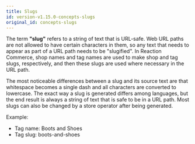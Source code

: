 ```yaml
---
title: Slugs
id: version-v1.15.0-concepts-slugs
original_id: concepts-slugs
---
```


The term **"slug"** refers to a string of text that is URL-safe. Web URL paths are not allowed to have certain characters in them, so any text that needs to appear as part of a URL path needs to be "slugified". In Reaction Commerce, shop names and tag names are used to make shop and tag slugs, respectively, and then these slugs are used where necessary in the URL path.

The most noticeable differences between a slug and its source text are that whitespace becomes a single dash and all characters are converted to lowercase. The exact way a slug is generated differs among languages, but the end result is always a string of text that is safe to be in a URL path. Most slugs can also be changed by a store operator after being generated.

Example:

- Tag name: Boots and Shoes
- Tag slug: boots-and-shoes
